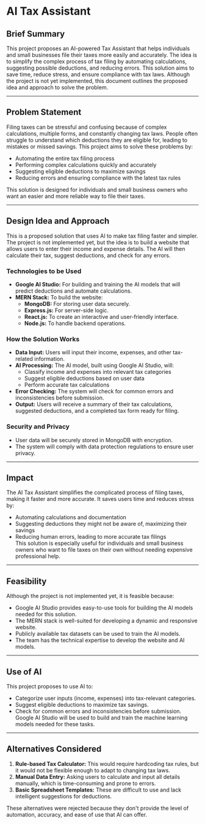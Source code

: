 # AI Tax Assistant  

## Brief Summary  
This project proposes an AI-powered Tax Assistant that helps individuals and small businesses file their taxes more easily and accurately. The idea is to simplify the complex process of tax filing by automating calculations, suggesting possible deductions, and reducing errors. This solution aims to save time, reduce stress, and ensure compliance with tax laws. Although the project is not yet implemented, this document outlines the proposed idea and approach to solve the problem.  

---

## Problem Statement  
Filing taxes can be stressful and confusing because of complex calculations, multiple forms, and constantly changing tax laws. People often struggle to understand which deductions they are eligible for, leading to mistakes or missed savings. This project aims to solve these problems by:  
- Automating the entire tax filing process  
- Performing complex calculations quickly and accurately  
- Suggesting eligible deductions to maximize savings  
- Reducing errors and ensuring compliance with the latest tax rules  

This solution is designed for individuals and small business owners who want an easier and more reliable way to file their taxes.  

---

## Design Idea and Approach  
This is a proposed solution that uses AI to make tax filing faster and simpler. The project is not implemented yet, but the idea is to build a website that allows users to enter their income and expense details. The AI will then calculate their tax, suggest deductions, and check for any errors.  

### Technologies to be Used  
- **Google AI Studio:** For building and training the AI models that will predict deductions and automate calculations.  
- **MERN Stack:** To build the website:  
  - **MongoDB:** For storing user data securely.  
  - **Express.js:** For server-side logic.  
  - **React.js:** To create an interactive and user-friendly interface.  
  - **Node.js:** To handle backend operations.  

### How the Solution Works  
- **Data Input:** Users will input their income, expenses, and other tax-related information.  
- **AI Processing:** The AI model, built using Google AI Studio, will:  
  - Classify income and expenses into relevant tax categories  
  - Suggest eligible deductions based on user data  
  - Perform accurate tax calculations  
- **Error Checking:** The system will check for common errors and inconsistencies before submission.  
- **Output:** Users will receive a summary of their tax calculations, suggested deductions, and a completed tax form ready for filing.  

### Security and Privacy  
- User data will be securely stored in MongoDB with encryption.  
- The system will comply with data protection regulations to ensure user privacy.  

---

## Impact  
The AI Tax Assistant simplifies the complicated process of filing taxes, making it faster and more accurate. It saves users time and reduces stress by:  
- Automating calculations and documentation  
- Suggesting deductions they might not be aware of, maximizing their savings  
- Reducing human errors, leading to more accurate tax filings  
This solution is especially useful for individuals and small business owners who want to file taxes on their own without needing expensive professional help.  

---

## Feasibility  
Although the project is not implemented yet, it is feasible because:  
- Google AI Studio provides easy-to-use tools for building the AI models needed for this solution.  
- The MERN stack is well-suited for developing a dynamic and responsive website.  
- Publicly available tax datasets can be used to train the AI models.  
- The team has the technical expertise to develop the website and AI models.  

---

## Use of AI  
This project proposes to use AI to:  
- Categorize user inputs (income, expenses) into tax-relevant categories.  
- Suggest eligible deductions to maximize tax savings.  
- Check for common errors and inconsistencies before submission.  
Google AI Studio will be used to build and train the machine learning models needed for these tasks.  

---

## Alternatives Considered  
1. **Rule-based Tax Calculator:** This would require hardcoding tax rules, but it would not be flexible enough to adapt to changing tax laws.  
2. **Manual Data Entry:** Asking users to calculate and input all details manually, which is time-consuming and prone to errors.  
3. **Basic Spreadsheet Templates:** These are difficult to use and lack intelligent suggestions for deductions.  

These alternatives were rejected because they don't provide the level of automation, accuracy, and ease of use that AI can offer.  

